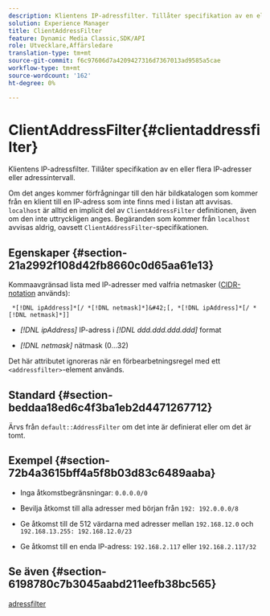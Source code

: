 ```yaml
---
description: Klientens IP-adressfilter. Tillåter specifikation av en eller flera IP-adresser eller adressintervall.
solution: Experience Manager
title: ClientAddressFilter
feature: Dynamic Media Classic,SDK/API
role: Utvecklare,Affärsledare
translation-type: tm+mt
source-git-commit: f6c97606d7a4209427316d7367013ad9585a5cae
workflow-type: tm+mt
source-wordcount: '162'
ht-degree: 0%

---
```



# ClientAddressFilter{#clientaddressfilter}

Klientens IP-adressfilter. Tillåter specifikation av en eller flera IP-adresser eller adressintervall.

Om det anges kommer förfrågningar till den här bildkatalogen som kommer från en klient till en IP-adress som inte finns med i listan att avvisas. `localhost` är alltid en implicit del av  `ClientAddressFilter` definitionen, även om den inte uttryckligen anges. Begäranden som kommer från `localhost` avvisas aldrig, oavsett `ClientAddressFilter`-specifikationen.

## Egenskaper {#section-21a2992f108d42fb8660c0d65aa61e13}

Kommaavgränsad lista med IP-adresser med valfria netmasker ([CIDR-notation](https://en.wikipedia.org/wiki/Classless_Inter-Domain_Routing#CIDR_notation) används):

` *[!DNL ipAddress]*[/ *[!DNL netmask]*]&#42;[, *[!DNL ipAddress]*[/ *[!DNL netmask]*]]`

* *[!DNL ipAddress]* IP-adress i  *[!DNL ddd.ddd.ddd.ddd]* format

* *[!DNL netmask]* nätmask (0...32)

Det här attributet ignoreras när en förbearbetningsregel med ett `<addressfilter>`-element används.

## Standard {#section-beddaa18ed6c4f3ba1eb2d4471267712}

Ärvs från `default::AddressFilter` om det inte är definierat eller om det är tomt.

## Exempel {#section-72b4a3615bff4a5f8b03d83c6489aaba}

* Inga åtkomstbegränsningar: `0.0.0.0/0`
* Bevilja åtkomst till alla adresser med början från `192: 192.0.0.0/8`
* Ge åtkomst till de 512 värdarna med adresser mellan `192.168.12.0` och `192.168.13.255: 192.168.12.0/23`

* Ge åtkomst till en enda IP-adress: `192.168.2.117` eller `192.168.2.117/32`

## Se även {#section-6198780c7b3045aabd211eefb38bc565}

[adressfilter](../../../../../ir-api/material-cat/image-rendering-api-ref/c-ir-material-catalog/c-ir-attributes-reference/r-ir-clientaddressfilter.md#reference-52a541cec0b0424faf263d1fb4946b5f)
